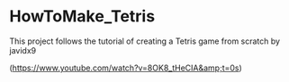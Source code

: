 # HowToMake_Tetris
This project follows the tutorial of creating a Tetris game from scratch by javidx9 

(https://www.youtube.com/watch?v=8OK8_tHeCIA&amp;t=0s)
